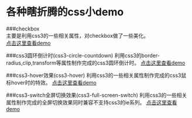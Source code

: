 # 各种瞎折腾的css小demo

###checkbox  
主要是利用css3的一些相关属性，对checkbox做了一些美化。  
[点击这里查看demo](https://sunbf1987.github.io/css_demo/checkbox/checkbox.html "checkbox美化")

###css3圆环倒计时(css3-circle-countdown)
利用css3的border-radius,clip,transform等属性制作完成的css3圆环倒计时。
[点击这里查看demo](https://sunbf1987.github.io/css_demo/css3-circle-countdown/css3-circle-countdown.html "css3圆环倒计时")

###css3-hover效果(css3-hover)
利用css3的一些相关属性制作完成的css3鼠标hover时的特效。
[点击这里查看demo](https://sunbf1987.github.io/css_demo/css3-hover/css3-hover.html "css3-hover效果")

###css3-switch全屏切换效果(css3-full-screen-switch)
利用css3的一些相关属性制作完成的全屏切换效果同时兼容不支持css3的ie系列。
[点击这里查看demo](http://sunbf1987.github.io/css_demo/css3-full-screen-switch/full_screen_switch.html "css3-全屏切换效果")
